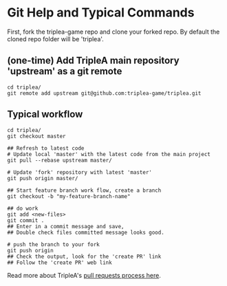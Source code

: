 # Git Help and Typical Commands

First, fork the triplea-game repo and clone your forked repo. By default the cloned
repo folder will be 'triplea'.

## (one-time) Add TripleA main repository 'upstream' as a git remote

```
cd triplea/
git remote add upstream git@github.com:triplea-game/triplea.git
```

## Typical workflow

```
cd triplea/
git checkout master

## Refresh to latest code
# Update local 'master' with the latest code from the main project
git pull --rebase upstream master/

# Update 'fork' repository with latest 'master'
git push origin master/

## Start feature branch work flow, create a branch
git checkout -b "my-feature-branch-name"

## do work
git add <new-files>
git commit .
## Enter in a commit message and save,
## Double check files committed message looks good.

# push the branch to your fork
git push origin
## Check the output, look for the 'create PR' link
## Follow the 'create PR' web link
```

Read more about TripleA's  [pull requests process here](../../project/pull-requests.md).

